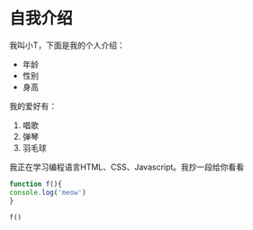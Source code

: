 # 自我介绍

我叫小T，下面是我的个人介绍：

* 年龄
* 性别
* 身高

我的爱好有：

1. 唱歌
2. 弹琴
3. 羽毛球

我正在学习编程语言HTML、CSS、Javascript。我抄一段给你看看
```Javascript
function f(){
console.log('meow')
}

f()
```

